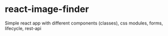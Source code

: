 # react-image-finder
Simple react app with different components (classes), css modules, forms, lifecycle, rest-api
